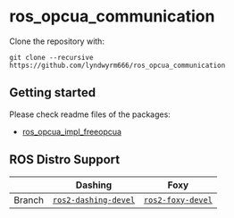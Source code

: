 # ros_opcua_communication

Clone the repository with:

```
git clone --recursive https://github.com/lyndwyrm666/ros_opcua_communication
```


## Getting started

Please check readme files of the packages:

* [ros_opcua_impl_freeopcua](ros_opcua_impl_freeopcua/README.md)


## ROS Distro Support

|         | Dashing | Foxy |
|:-------:|:------:|:------:|
| Branch  | [`ros2-dashing-devel`](https://github.com/lyndwyrm666/ros_opcua_communication/tree/ros2-dashing-devel) | [`ros2-foxy-devel`](https://github.com/lyndwyrm666/ros_opcua_communication/tree/ros2-foxy-devel) | 
